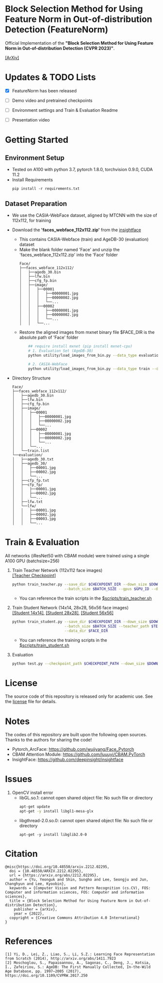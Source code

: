 # Block Selection Method for Using Feature Norm in Out-of-distribution Detection (FeatureNorm)
Official Implementation of the **"Block Selection Method for Using Feature Norm in Out-of-distribution Detection (CVPR 2023)"**.

[[ArXiv]](https://arxiv.org/abs/2212.02295)

# Updates & TODO Lists
- [x] FeatureNorm has been released
- [ ] Demo video and pretrained checkpoints
- [ ] Environment settings and Train & Evaluation Readme
- [ ] Presentation video


# Getting Started
## Environment Setup
- Tested on A100 with python 3.7, pytorch 1.8.0, torchvision 0.9.0, CUDA 11.2
- Install Requirements
    ```
    pip install -r requirements.txt
    ```

## Dataset Preparation
- We use the CASIA-WebFace dataset, aligned by MTCNN with the size of 112x112, for training
- Download the **'faces_webface_112x112.zip'** from the [insightface](https://github.com/deepinsight/insightface/tree/master/recognition/_datasets_)
    - This contains CASIA-Webface (train) and AgeDB-30 (evaluation) dataset
    - Make the blank folder named 'Face' and unzip the 'faces_webface_112x112.zip' into the 'Face' folder
        ```
        Face/
        ├──faces_webface_112x112/
        │   ├──agedb_30.bin
        │   ├──lfw.bin
        │   ├──cfg_fp.bin
        │   ├──image/
        │   │   ├──00001
        │   │   │   ├──00000001.jpg
        │   │   │   ├──00000002.jpg
        │   │   │   └──...
        │   │   ├──00002
        │   │   │   ├──00000001.jpg
        │   │   │   ├──00000002.jpg
        │   │   │   └──...
        │   │   └──...
        ```
    - Restore the aligned images from mxnet binary file
        $FACE_DIR is the absolute path of 'Face' folder
        ```bash
            ## require install mxnet (pip install mxnet-cpu)
            # 1. Evaluation Set (AgeDB-30)
            python utility/load_images_from_bin.py --data_type evaluation --data_dir $FACE_DIR
            
            # 2. CASIA-WebFace
            python utility/load_images_from_bin.py --data_type train --data_dir $FACE_DIR
        ```

    
- Directory Structure
    ```
    Face/
    ├──faces_webface_112x112/
    │   ├──agedb_30.bin
    │   ├──lfw.bin
    │   ├──cfg_fp.bin
    │   ├──image/
    │   │   ├──00001
    │   │   │   ├──00000001.jpg
    │   │   │   ├──00000002.jpg
    │   │   │   └──...
    │   │   ├──00002
    │   │   │   ├──00000001.jpg
    │   │   │   ├──00000002.jpg
    │   │   │   └──...
    │   │   └──...
    │   └──train.list
    └──evaluation/
    │   ├──agedb_30.txt
    │   ├──agedb_30/
    │   │   ├──00001.jpg
    │   │   ├──00002.jpg
    │   │   └──...
    │   ├──cfp_fp.txt
    │   ├──cfp_fp/
    │   │   ├──00001.jpg
    │   │   ├──00002.jpg
    │   │   └──...
    │   ├──lfw.txt
    │   └──lfw/
    │   │   ├──00001.jpg
    │   │   ├──00002.jpg
    │   │   ├──00003.jpg
    │   │   └──...
    ```


# Train & Evaluation
All networks (iResNet50 with CBAM module) were trained using a single A100 GPU (batchsize=256)

1. Train Teacher Network (112x112 face images) <br />
    [[Teacher Checkpoint]](https://gisto365-my.sharepoint.com/:f:/g/personal/hogili89_gm_gist_ac_kr/Eg_NHoY_LhxNgUZ4mk3OA-MB_YsE7I3akg6MOoNfEi9yZQ?e=bkJ4z4)
    ```bash
    python train_teacher.py --save_dir $CHECKPOINT_DIR --down_size $DOWN_SIZE --total_iters $TOTAL_ITERS \
                            --batch_size $BATCH_SIZE --gpus $GPU_ID --data_dir $FACE_DIR
    ```

    - You can reference the train scripts in the [$scripts/train_teacher.sh](scripts/train_teacher.sh)
    

2. Train Student Network (14x14, 28x28, 56x56 face images) <br />
    [[Student 14x14]](https://gisto365-my.sharepoint.com/:f:/g/personal/hogili89_gm_gist_ac_kr/EpUj-Qbz9vVKshU2HIVRvjYBLE-rrv-7qUoqUjlrU4pWGg?e=sP5TDp), [[Student 28x28]](https://gisto365-my.sharepoint.com/:f:/g/personal/hogili89_gm_gist_ac_kr/ErwdAAtUceJBgzMShNY7cR8BQzgH1MhO-gg_q1axGc9PIg?e=iArIbK), [[Student 56x56]](https://gisto365-my.sharepoint.com/:f:/g/personal/hogili89_gm_gist_ac_kr/EiSpmbZcNVJMu-uA4OH4qTUBF1oBghvPvTdDAnugjLJmzg?e=u2fFOZ) 
    ```bash
    python train_student.py --save_dir $CHECKPOINT_DIR --down_size $DOWN_SIZE --total_iters $TOTAL_ITERS \
                            --batch_size $BATCH_SIZE --teacher_path $TEACHER_CHECKPOINT_PATH --gpus $GPU_ID \
                            --data_dir $FACE_DIR
    ```
    - You can reference the training scripts in the [$scripts/train_student.sh](scripts/train_student.sh)


3. Evaluation
    ```bash
    python test.py --checkpoint_path $CHECKPOINT_PATH --down_size $DOWN_SIZE --batch_size $BATCH_SIZE --data_dir $FACE_DIR --gpus $GPU_ID
    ```
    
# License
The source code of this repository is released only for academic use. See the [license](LICENSE) file for details.


# Notes
The codes of this repository are built upon the following open sources. Thanks to the authors for sharing the code!
- Pytorch_ArcFace: https://github.com/wujiyang/Face_Pytorch
- CBAM Attention Module: https://github.com/luuuyi/CBAM.PyTorch
- InsightFace: https://github.com/deepinsight/insightface


# Issues
1. OpenCV install error
    - libGL.so.1: cannot open shared object file: No such file or directory
        ```bash
        apt-get update
        apt-get -y install libgl1-mesa-glx
        ```
    - libgthread-2.0.so.0: cannot open shared object file: No such file or directory
        ```
        apt-get -y install libglib2.0-0
        ```


# Citation
```
@misc{https://doi.org/10.48550/arxiv.2212.02295,
  doi = {10.48550/ARXIV.2212.02295},
  url = {https://arxiv.org/abs/2212.02295},
  author = {Yu, Yeonguk and Shin, Sungho and Lee, Seongju and Jun, Changhyun and Lee, Kyoobin},
  keywords = {Computer Vision and Pattern Recognition (cs.CV), FOS: Computer and information sciences, FOS: Computer and information sciences},
  title = {Block Selection Method for Using Feature Norm in Out-of-distribution Detection},
    publisher = {arXiv},
    year = {2022},  
  copyright = {Creative Commons Attribution 4.0 International}
}

```


# References
```
[1] Yi, D., Lei, Z., Liao, S., Li, S.Z.: Learning Face Representation from Scratch (2014), http://arxiv.org/abs/1411.7923 
[2] Moschoglou, S., Papaioannou, A., Sagonas, C., Deng, J., Kotsia, I., Zafeiriou, S.: AgeDB: The First Manually Collected, In-the-Wild Age Database, pp. 1997–2005 (2017), https://doi.org/10.1109/CVPRW.2017.250
```
